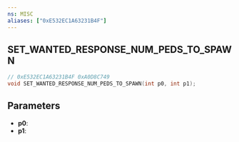 ```yaml
---
ns: MISC
aliases: ["0xE532EC1A63231B4F"]
---
```

## SET_WANTED_RESPONSE_NUM_PEDS_TO_SPAWN

```c
// 0xE532EC1A63231B4F 0xA0D8C749
void SET_WANTED_RESPONSE_NUM_PEDS_TO_SPAWN(int p0, int p1);
```

## Parameters
* **p0**: 
* **p1**: 

